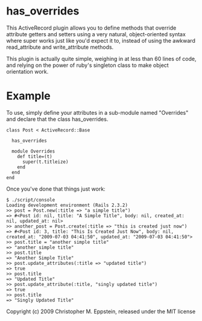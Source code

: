 has_overrides
=============

This ActiveRecord plugin allows you to define methods that override attribute
getters and setters using a very natural, object-oriented syntax where super
works just like you'd expect it to, instead of using the awkward read_attribute
and write_attribute methods.

This plugin is actually quite simple, weighing in at less than 60 lines of code,
and relying on the power of ruby's singleton class to make object orientation work.


Example
=======

To use, simply define your attributes in a sub-module named "Overrides" and declare
that the class has_overrides.

    class Post < ActiveRecord::Base

      has_overrides
  
      module Overrides
        def title=(t)
          super(t.titleize)
        end
      end
    end

Once you've done that things just work:

    $ ./script/console 
    Loading development environment (Rails 2.3.2)
    >> post = Post.new(:title => "a simple title")
    => #<Post id: nil, title: "A Simple Title", body: nil, created_at: nil, updated_at: nil>
    >> another_post = Post.create(:title => "this is created just now")
    => #<Post id: 3, title: "This Is Created Just Now", body: nil, created_at: "2009-07-03 04:41:50", updated_at: "2009-07-03 04:41:50">
    >> post.title = "another simple title"
    => "another simple title"
    >> post.title
    => "Another Simple Title"
    >> post.update_attributes(:title => "updated title")
    => true
    >> post.title
    => "Updated Title"
    >> post.update_attribute(:title, "singly updated title")
    => true
    >> post.title
    => "Singly Updated Title"


  

Copyright (c) 2009 Christopher M. Eppstein, released under the MIT license
